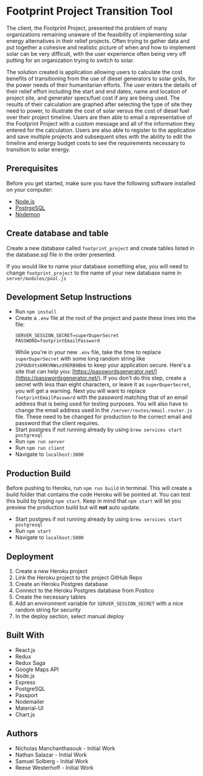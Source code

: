 # Footprint Project Transition Tool

The client, the Footprint Project, presented the problem of many organizations remaining unaware of the feasibility of implementing solar energy alternatives in their relief projects. Often trying to gather data and put together a cohesive and realistic picture of when and how to implement solar can be very difficult, with the user experience often being very off putting for an organization trying to switch to solar. 

The solution created is application allowing users to calculate the cost benefits of transitioning from the use of diesel generators to solar grids, for the power needs of their humanitarian efforts. The user enters the details of their relief effort including the start and end dates, name and location of project site, and generator specs/fuel cost if any are being used. The results of their calculation are graphed after selecting the type of site they need to power, to illustrate the cost of solar versus the cost of diesel fuel over their project timeline. Users are then able to email a representative of the Footprint Project with a custom message and all of the information they entered for the calculation. Users are also able to register to the application and save multiple projects and subsequent sites with the ability to edit the timeline and energy budget costs to see the requirements necessary to transition to solar energy.

## Prerequisites

Before you get started, make sure you have the following software installed on your computer:

- [Node.js](https://nodejs.org/en/)
- [PostrgeSQL](https://www.postgresql.org/)
- [Nodemon](https://nodemon.io/)

## Create database and table

Create a new database called `footprint_project` and create tables listed in the database.sql file in the order presented.

If you would like to name your database something else, you will need to change `footprint_project` to the name of your new database name in `server/modules/pool.js`

## Development Setup Instructions

* Run `npm install`
* Create a `.env` file at the root of the project and paste these lines into the file:
    ```
    SERVER_SESSION_SECRET=superDuperSecret
    PASSWORD=footprintEmailPassword
    ```
    While you're in your new `.env` file, take the time to replace `superDuperSecret` with some long random string like `25POUbVtx6RKVNWszd9ERB9Bb6` to keep your application secure. Here's a site that can help you: [https://passwordsgenerator.net/](https://passwordsgenerator.net/). If you don't do this step, create a secret with less than eight characters, or leave it as `superDuperSecret`, you will get a warning.
    Next you will want to replace `footprintEmailPassword` with the password matching that of an email address that is being used for testing purposes. You will also have to change the email address used in the `/server/routes/email.router.js` file. These need to be changed for production to the correct email and password that the client requires.
* Start postgres if not running already by using `brew services start postgresql`
* Run `npm run server`
* Run `npm run client`
* Navigate to `localhost:3000`

## Production Build

Before pushing to Heroku, run `npm run build` in terminal. This will create a build folder that contains the code Heroku will be pointed at. You can test this build by typing `npm start`. Keep in mind that `npm start` will let you preview the production build but will **not** auto update.

* Start postgres if not running already by using `brew services start postgresql`
* Run `npm start`
* Navigate to `localhost:5000`

## Deployment

1. Create a new Heroku project
1. Link the Heroku project to the project GitHub Repo
1. Create an Heroku Postgres database
1. Connect to the Heroku Postgres database from Postico
1. Create the necessary tables
1. Add an environment variable for `SERVER_SESSION_SECRET` with a nice random string for security
1. In the deploy section, select manual deploy

## Built With

* React.js
* Redux
* Redux Saga
* Google Maps API
* Node.js
* Express
* PostgreSQL
* Passport
* Nodemailer
* Material-UI
* Chart.js

## Authors

* Nicholas Manchanthasouk - Initial Work
* Nathan Salazar - Initial Work
* Samuel Solberg - Initial Work
* Reese Westerhoff - Initial Work